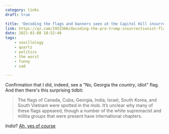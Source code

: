 ```yaml
---
category: links
draft: true

title: 'Decoding the flags and banners seen at the Capitol Hill insurrection'
link: https://qz.com/1953366/decoding-the-pro-trump-insurrectionist-flags-and-banners/
date: 2021-01-08 18:52:48
tags:
    - vexillology
    - quartz
    - politics
    - the worst
    - funny
    - sad

---
```


Confirmation that I did, indeed, see a "No, Georgia the _country_, idiot" flag. And then there's this surprising tidbit:

> The flags of Canada, Cuba, Georgia, India, Israel, South Korea, and South Vietnam were spotted in the mob. It’s unclear why many of these flags appeared, though a number of the white supremacist and militia groups that were present have international chapters.

_India_? [Ah, yes of course](/links/9cad1e94544f55e0a06b31b46ca575f7/)

